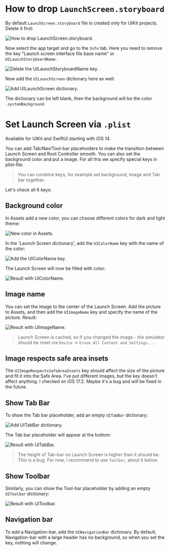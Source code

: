 # How to drop `LaunchScreen.storyboard`

By default `LaunchScreen.storyboard` file is created only for UIKit projects. Delete it first:

![How to drop `LaunchScreen.storyboard`.](https://cdn.sparrowcode.io/tutorials/set-launch-screen-via-plist/delete-launchscreen-storyboard-file.jpg)

Now select the app target and go to the `Info` tab. Here you need to remove the key "Launch screen interface file base name" or `UILaunchStoryboardName`:

![Delete the `UILaunchStoryboardName` key.](https://cdn.sparrowcode.io/tutorials/set-launch-screen-via-plist/delete-launch-screen-interface-file-base-name-key.jpg)

Now add the `UILaunchScreen` dictionary here as well:

![Add `UILaunchScreen` dictionary.](https://cdn.sparrowcode.io/tutorials/set-launch-screen-via-plist/add-uilaunchscreen-key.jpg)

The dictionary can be left blank, then the background will be the color `.systemBackground`.

# Set Launch Screen via `.plist`

Available for UIKit and SwiftUI starting with iOS 14.

You can add Tab/Nav/Tool-bar placeholders to make the transition between Launch Screen and Root Controller smooth. You can also set the background color and put a image. For all this we specify special keys in plist-file.

> You can combine keys, for example set background, image and Tab bar together.

Let's check all 6 keys:

## Background color

In Assets add a new color, you can choose different colors for dark and light theme:

![New color in Assets.](https://cdn.sparrowcode.io/tutorials/set-launch-screen-via-plist/add-color-to-assets.jpg)

In the 'Launch Screen dictionary', add the `UIColorName` key with the name of the color:

![Add the `UIColorName` key.](https://cdn.sparrowcode.io/tutorials/set-launch-screen-via-plist/add-background-color-launch-screen-key.jpg)

The Launch Screen will now be filled with color:

![Result with `UIColorName`.](https://cdn.sparrowcode.io/tutorials/set-launch-screen-via-plist/with-uicolorname-result.jpg)

## Image name

You can set the image to the center of the Launch Screen. Add the picture to Assets, and then add the `UIImageName` key and specify the name of the picture. Result:

![Result with `UIImageName`.](https://cdn.sparrowcode.io/tutorials/set-launch-screen-via-plist/with-uiimagename-result.jpg)

> Launch Screen is cached, so if you changed the image - the simulator should be reset via `Device` → `Erase All Content and Settings...`.

## Image respects safe area insets

The `UIImageRespectsSafeAreaInsets` key should affect the size of the picture and fit it into the Safe Area. I've put different images, but the key doesn't affect anything. I checked on iOS 17.2. Maybe it's a bug and will be fixed in the future.

## Show Tab Bar

To show the Tab bar placeholder, add an empty `UITabBar` dictionary:

![Add `UITabBar` dictionary.](https://cdn.sparrowcode.io/tutorials/set-launch-screen-via-plist/add-uitabbar-key.jpg)

The Tab bar placeholder will appear at the bottom:

![Result with `UITabBar`.](https://cdn.sparrowcode.io/tutorials/set-launch-screen-via-plist/with-uitabbar-result.jpg)

> The height of Tab-bar on Launch Screen is higher than it should be. This is a bug. For now, I recommend to use `Toolbar`, about it below.

## Show Toolbar

Similarly, you can show the Tool-bar placeholder by adding an empty `UIToolbar` dictionary:

![Result with `UIToolbar`.](https://cdn.sparrowcode.io/tutorials/set-launch-screen-via-plist/with-uitoolbar-result.jpg)

## Navigation bar

To add a Navigation-bar, add the `UINavigationBar` dictionary. By default, Navigation-bar with a large header has no background, so when you set the key, nothing will change.



